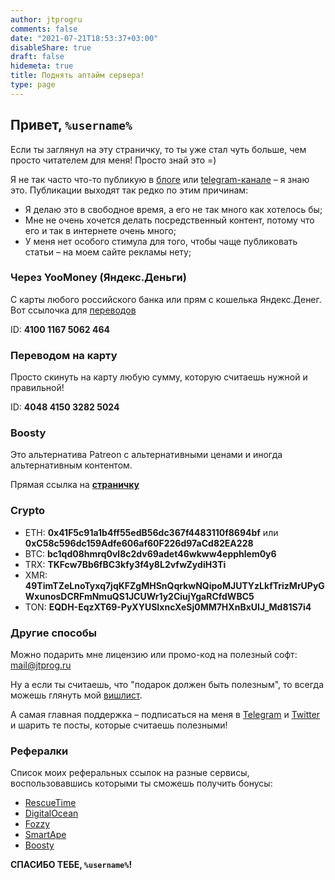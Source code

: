 ```yaml
---
author: jtprogru
comments: false
date: "2021-07-21T18:53:37+03:00"
disableShare: true
draft: false
hidemeta: true
title: Поднять аптайм сервера!
type: page
---
```


## Привет, `%username%`

Если ты заглянул на эту страничку, то ты уже стал чуть больше, чем просто читателем для меня! Просто знай это =)

Я не так часто что-то публикую в [блоге](https://jtprog.ru) или [telegram-канале](https://ttttt.me/jtprogru_channel) – я знаю это. Публикации выходят так редко по этим причинам:

- Я делаю это в свободное время, а его не так много как хотелось бы;
- Мне не очень хочется делать посредственный контент, потому что его и так в интернете очень много;
- У меня нет особого стимула для того, чтобы чаще публиковать статьи – на моем сайте рекламы нету;

### Через YooMoney (Яндекс.Деньги)

С карты любого российского банка или прям с кошелька Яндекс.Денег. Вот ссылочка для [переводов](https://yoomoney.ru/to/410011675062464/)

ID: **4100 1167 5062 464**

### Переводом на карту

Просто скинуть на карту любую сумму, которую считаешь нужной и правильной!

ID: **4048 4150 3282 5024**

### Boosty

Это альтернатива Patreon с альтернативными ценами и иногда альтернативным контентом.

Прямая ссылка на [**страничку**](https://boosty.to/jtprogru)

### Crypto

- ETH: **0x41F5c91a1b4ff55edB56dc367f4483110f8694bf** или **0xC58c596dc159Adfe606af60F226d97aCd82EA228**
- BTC: **bc1qd08hmrq0vl8c2dv69adet46wkww4epphlem0y6**
- TRX: **TKFcw7Bb6fBC3kfy3f4y8L2vfwZydiH3Ti**
- XMR: **49TimTZeLnoTyxq7jqKFZgMHSnQqrkwNQipoMJUTYzLkfTrizMrUPyGWxunosDCRFmNmuQS1JCUWr1y2CiujYgaRCfdWBC5**
- TON: **EQDH-EqzXT69-PyXYUSIxncXeSj0MM7HXnBxUIJ_Md81S7i4**

### Другие способы

Можно подарить мне лицензию или промо-код на полезный софт: [mail@jtprog.ru](mailto:mail@jtprog.ru)

Ну а если ты считаешь, что "подарок должен быть полезным", то всегда можешь глянуть мой [вишлист](https://mywishboard.com/@jtprogru).

А самая главная поддержка – подписаться на меня в [Telegram](https://ttttt.me/jtprogru_channel)
и [Twitter](https://twitter.com/jtprogru) и шарить те посты, которые считаешь полезными!

### Рефералки

Список моих реферальных ссылок на разные сервисы, воспользовавшись которыми ты сможешь получить бонусы:

- [RescueTime](https://www.rescuetime.com/ref/2146766)
- [DigitalOcean](https://m.do.co/c/915531dbfa41)
- [Fozzy](https://fozzy.com/aff.php?aff=1116)
- [SmartApe](http://www.smartape.ru/?partner=52369)
- [Boosty](https://boosty.to/jtprogru/ref)

**СПАСИБО ТЕБЕ, `%username%`!**

